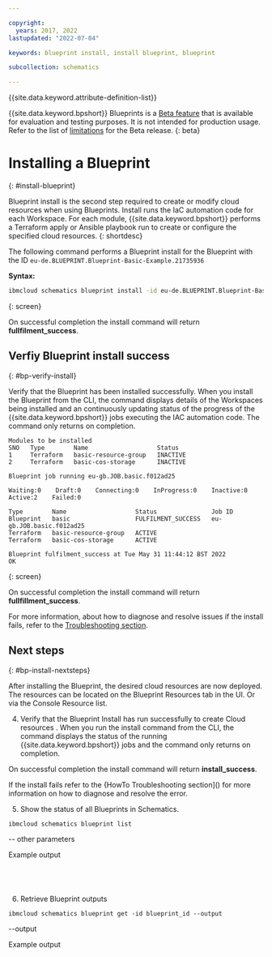 ```yaml
---

copyright:
  years: 2017, 2022
lastupdated: "2022-07-04"

keywords: blueprint install, install blueprint, blueprint

subcollection: schematics

---
```


{{site.data.keyword.attribute-definition-list}}

{{site.data.keyword.bpshort}} Blueprints is a [Beta feature](/docs/schematics?topic=schematics-bp-beta-limitations) that is available for evaluation and testing purposes. It is not intended for production usage. Refer to the list of [limitations](/docs/schematics?topic=schematics-bp-beta-limitations) for the Beta release.
{: beta}

# Installing a Blueprint
{: #install-blueprint}

Blueprint install is the second step required to create or modify cloud resources when using Blueprints. Install runs the IaC automation code for each Workspace. For each module, {{site.data.keyword.bpshort}} performs a Terraform apply or Ansible playbook run to create or configure the specified cloud resources. 
{: shortdesc}



The following command performs a Blueprint install for the Blueprint with the ID `eu-de.BLUEPRINT.Blueprint-Basic-Example.21735936`

**Syntax:**

```sh
ibmcloud schematics blueprint install -id eu-de.BLUEPRINT.Blueprint-Basic-Example.21735936
```
{: screen}


On successful completion the install command will return **fullfilment_success**. 

## Verfiy Blueprint install success 
{: #bp-verify-install}

Verify that the Blueprint has been installed successfully. When you install the Blueprint from the CLI, the command displays details of the Workspaces being installed and an continuously updating status of the progress of the {{site.data.keyword.bpshort}} jobs executing the IAC automation code. The command only returns on completion.


```text
Modules to be installed
SNO   Type        Name                   Status   
1     Terraform   basic-resource-group   INACTIVE   
2     Terraform   basic-cos-storage      INACTIVE   
      
Blueprint job running eu-gb.JOB.basic.f012ad25

Waiting:0    Draft:0    Connecting:0    InProgress:0    Inactive:0    Active:2    Failed:0   

Type        Name                   Status               Job ID   
Blueprint   basic                  FULFILMENT_SUCCESS   eu-gb.JOB.basic.f012ad25   
Terraform   basic-resource-group   ACTIVE                  
Terraform   basic-cos-storage      ACTIVE                  
            
Blueprint fulfilment_success at Tue May 31 11:44:12 BST 2022
OK
```
{: screen}

On successful completion the install command will return **fullfillment_success**.  

For more information, about how to diagnose and resolve issues if the install fails, refer to the [Troubleshooting section](/docs/schematics?topic=schematics-bp-install-fails).

## Next steps
{: #bp-install-nextsteps}

After installing the Blueprint, the desired cloud resources are now deployed. The resources can be located on the Blueprint Resources tab in the UI. Or via the Console Resource list. 






















4. Verify that the Blueprint Install has run successfully to create Cloud resources . When you run the install command from the CLI, the command displays the status of the running {{site.data.keyword.bpshort}} jobs and the command only returns on completion. 


On successful completion the install command will return **install_success**. 


If the install fails refer to the {HowTo Troubleshooting section]() for more information on how to diagnose and resolve the error.  







5. Show the status of all Blueprints in Schematics.  


```
ibmcloud schematics blueprint list 
```


-- other parameters


Example output 


```




```


6. Retrieve Blueprint outputs




```
ibmcloud schematics blueprint get -id blueprint_id --output
```


--output 






Example output


```